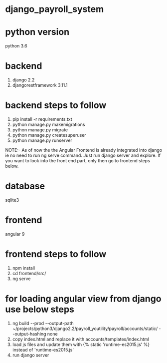 
# django_payroll_system

# python version
python 3.6

# backend
1. django 2.2
2. djangorestframework 3.11.1

# backend steps to follow
1. pip install -r requirements.txt
2. python manage.py makemigrations
3. python manage.py migrate
4. python manage.py createsuperuser
5. python manage.py runserver

NOTE:- As of now the the Angular Frontend is already integrated into django ie no need to run ng serve command. Just run django server and explore. If you want to look into the front end part, only then go to frontend steps below. 

# database
sqlite3

# frontend
angular 9

# frontend steps to follow
1. npm install
2. cd frontend/src/
3. ng serve

# for loading angular view from django use below steps
1. ng build --prod --output-path ~/projects/python3/django2.2/payroll_youtility/payroll/accounts/static/ --output-hashing none
2. copy index.html and replace it with accounts/templates/index.html
3. load js files and update them with {% static 'runtime-es2015.js' %} instead of 'runtime-es2015.js'
4. run django server
